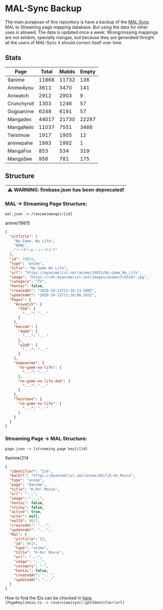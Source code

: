 # MAL-Sync Backup
The main purppose of this repository is have a backup of the <a href="https://github.com/MALSync/MALSync">MAL-Sync</a> MAL to Streaming page mapping database. But using the data for other uses is allowed. 
The data is updated once a week. Wrong/missing mappings are not seldom, specially mangas, but because they are generated throght all the users of MAL-Sync it should correct itself over time.

## Stats

<!--statstable-->
| Page        | Total | Malids | Empty |
| ----------- | ----- | ------ | ----- |
| 9anime      | 11868 | 11732  | 136   |
| Anime4you   | 3611  | 3470   | 141   |
| Aniwatch    | 2912  | 2903   | 9     |
| Crunchyroll | 1303  | 1246   | 57    |
| Gogoanime   | 6248  | 6191   | 57    |
| Mangadex    | 44017 | 21730  | 22287 |
| MangaNelo   | 11037 | 7551   | 3486  |
| Twistmoe    | 1917  | 1905   | 12    |
| animepahe   | 1993  | 1992   | 1     |
| MangaFox    | 853   | 534    | 319   |
| MangaSee    | 956   | 781    | 175   |
<!--/statstable-->

## Structure

| :warning: WARNING: firebase.json has been deprecated! |
| --- |

### MAL -> Streaming Page Structure:
`mal.json -> /(anime|manga)/[id]`  
  
anime/19815
```json
{
  "altTitle": [
    "No Game, No Life",
    "NGNL",
    "ノーゲーム・ノーライフ"
  ],
  "id": 19815,
  "type": "anime",
  "title": "No Game No Life",
  "url": "https://myanimelist.net/anime/19815/No_Game_No_Life",
  "image": "https://cdn.myanimelist.net/images/anime/5/65187.jpg",
  "category": "TV",
  "hentai": false,
  "createdAt": "2020-10-12T12:36:13.580Z",
  "updatedAt": "2020-10-15T11:36:06.203Z",
  "Pages": {
    "Aniwatch": {
      "350": {
        "...": "..."
      }
    },
    "9anime": {
      "4qkm": {
        "...": "..."
      },
      "y2p0": {
        "...": "..."
      }
    },
    "Gogoanime": {
      "no-game-no-life": {
        "...": "..."
      },
      "no-game-no-life-dub": {
        "...": "..."
      }
    },
    "Twistmoe": {
      "no-game-no-life": {
        "...": "..."
      }
    }
  }
}

```

### Streaming Page -> MAL Structure:  
`page.json -> [streaming page key]/[id]`  
  
9anime/214
```json
{
  "identifier": "214",
  "malUrl": "https://myanimelist.net/anime/9617/K-On_Movie",
  "type": "anime",
  "page": "9anime",
  "title": "K-On! Movie",
  "url": "...",
  "image": "....",
  "hentai": false,
  "sticky": false,
  "active": true,
  "actor": null,
  "malId": 9617,
  "createdAt": "...",
  "updatedAt": "...",
  "Mal": {
    "altTitle": [],
    "id": 9617,
    "type": "anime",
    "title": "K-On! Movie",
    "url": "...",
    "image": "...",
    "category": "-",
    "hentai": false,
    "createdAt": "...",
    "updatedAt": "..."
  }
}

```

How to find the IDs can be checked in <a href="https://github.com/lolamtisch/MALSync/tree/master/src/pages">here</a>.  
`[PageKey]/main.ts -> (overview|sync):getIdentifier(url)`
